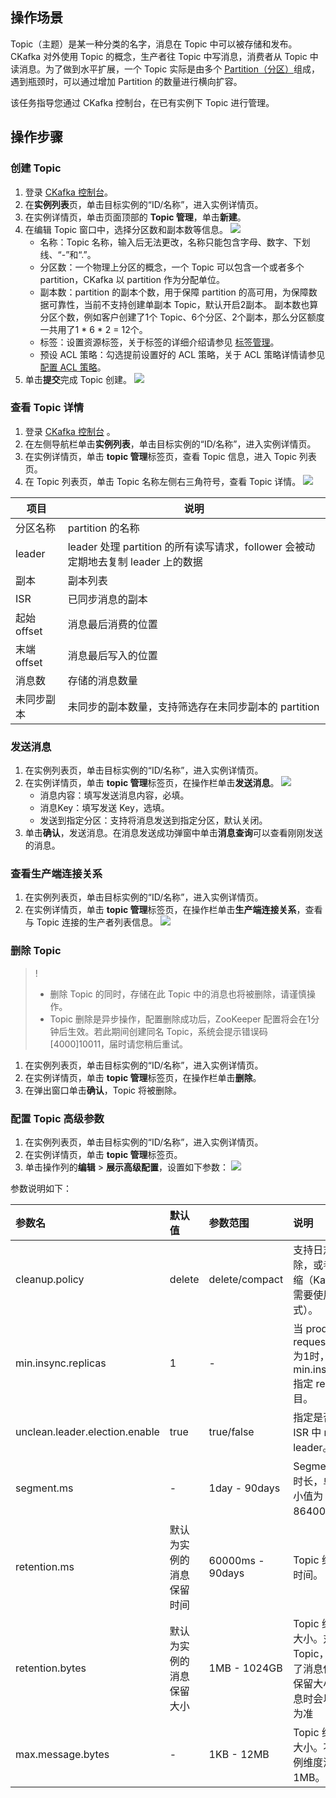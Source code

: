 ## 操作场景

Topic（主题）是某一种分类的名字，消息在 Topic 中可以被存储和发布。CKafka 对外使用 Topic 的概念，生产者往 Topic 中写消息，消费者从 Topic 中读消息。为了做到水平扩展，一个 Topic 实际是由多个 [Partition（分区）](https://cloud.tencent.com/document/product/597/32544#F)组成，遇到瓶颈时，可以通过增加 Partition 的数量进行横向扩容。

该任务指导您通过 CKafka 控制台，在已有实例下 Topic 进行管理。

## 操作步骤

### 创建 Topic

1. 登录 [CKafka 控制台](https://console.cloud.tencent.com/ckafka)。
2. 在**实例列表**页，单击目标实例的“ID/名称”，进入实例详情页。
3. 在实例详情页，单击页面顶部的 **Topic 管理**，单击**新建**。
4. 在编辑 Topic 窗口中，选择分区数和副本数等信息。
   ![](https://qcloudimg.tencent-cloud.cn/raw/aff8d05db54da28566279205e65f0d66.png)
   - 名称：Topic 名称，输入后无法更改，名称只能包含字母、数字、下划线、“-”和“.”。
   - 分区数：一个物理上分区的概念，一个 Topic 可以包含一个或者多个 partition，CKafka 以 partition 作为分配单位。
   - 副本数：partition 的副本个数，用于保障 partition 的高可用，为保障数据可靠性，当前不支持创建单副本 Topic，默认开启2副本。
     副本数也算分区个数，例如客户创建了1个 Topic、6个分区、2个副本，那么分区额度一共用了1 * 6 * 2 = 12个。
   - 标签：设置资源标签，关于标签的详细介绍请参见 [标签管理](https://cloud.tencent.com/document/product/597/33355)。
   - 预设 ACL 策略：勾选提前设置好的 ACL 策略，关于 ACL 策略详情请参见 [配置 ACL 策略](https://cloud.tencent.com/document/product/597/31528)。
5. 单击**提交**完成 Topic 创建。
   ![](https://qcloudimg.tencent-cloud.cn/raw/1bcfbf5591a841ca7140aeb12b9956cd.png)

### 查看 Topic 详情

1. 登录 [CKafka 控制台](https://console.cloud.tencent.com/ckafka) 。
2. 在左侧导航栏单击**实例列表**，单击目标实例的“ID/名称”，进入实例详情页。
3. 在实例详情页，单击 **topic 管理**标签页，查看 Topic 信息，进入 Topic 列表页。
4. 在 Topic 列表页，单击 Topic 名称左侧右三角符号，查看 Topic 详情。
   ![](https://main.qcloudimg.com/raw/b26248c628d7b3bd80f005f8cea4422d.png)
<table>
    <thead>
    <tr>
        <th>项目</th>
        <th>说明</th>
    </tr>
    </thead>
    <tbody>
    <tr>
        <td>分区名称</td>
        <td>partition 的名称</td>
    </tr>
    <tr>
        <td>leader</td>
        <td>leader 处理 partition 的所有读写请求，follower 会被动定期地去复制 leader 上的数据</td>
    </tr>
    <tr>
        <td>副本</td>
        <td>副本列表</td>
    </tr>
    <tr>
        <td>ISR</td>
        <td>已同步消息的副本</td>
    </tr>
    <tr>
        <td>起始 offset</td>
        <td>消息最后消费的位置</td>
    </tr>
    <tr>
        <td>末端 offset</td>
        <td>消息最后写入的位置</td>
    </tr>
    <tr>
        <td>消息数</td>
        <td>存储的消息数量</td>
    </tr>
    <tr>
        <td>未同步副本</td>
        <td>未同步的副本数量，支持筛选存在未同步副本的 partition</td>
    </tr>
    </tbody>
</table>


### 发送消息

1. 在实例列表页，单击目标实例的“ID/名称”，进入实例详情页。
2. 在实例详情页，单击 **topic 管理**标签页，在操作栏单击**发送消息**。
   ![](https://qcloudimg.tencent-cloud.cn/raw/1f0c4e65ded79440077b0ddb9f8b843a.png)
   - 消息内容：填写发送消息内容，必填。
   - 消息Key：填写发送 Key，选填。
   - 发送到指定分区：支持将消息发送到指定分区，默认关闭。
3. 单击**确认**，发送消息。在消息发送成功弹窗中单击**消息查询**可以查看刚刚发送的消息。



### 查看生产端连接关系

1. 在实例列表页，单击目标实例的“ID/名称”，进入实例详情页。
2. 在实例详情页，单击 **topic 管理**标签页，在操作栏单击**生产端连接关系**，查看与 Topic 连接的生产者列表信息。
![](https://qcloudimg.tencent-cloud.cn/raw/5964448721f3c3a94d4deced5ec2ba88.png)



### 删除 Topic

> !
>
> - 删除 Topic 的同时，存储在此 Topic 中的消息也将被删除，请谨慎操作。
> - Topic 删除是异步操作，配置删除成功后，ZooKeeper 配置将会在1分钟后生效。若此期间创建同名 Topic，系统会提示错误码 [4000]10011，届时请您稍后重试。

1. 在实例列表页，单击目标实例的“ID/名称”，进入实例详情页。
2. 在实例详情页，单击 **topic 管理**标签页，在操作栏单击**删除**。
3. 在弹出窗口单击**确认**，Topic 将被删除。



### 配置 Topic 高级参数

1. 在实例列表页，单击目标实例的“ID/名称”，进入实例详情页。
2. 在实例详情页，单击 **topic 管理**标签页。
3. 单击操作列的**编辑** > **展示高级配置**，设置如下参数：
   ![](https://qcloudimg.tencent-cloud.cn/raw/195ac6fb705396398f6bdc7da262d915.png)

参数说明如下：
<table>
    <thead>
    <tr>
        <th style='text-align:left;'>参数名</th>
        <th style='text-align:left;'>默认值</th>
        <th style='text-align:left;'>参数范围</th>
        <th style='text-align:left;'>说明</th>
    </tr>
    </thead>
    <tbody>
    <tr>
        <td style='text-align:left;'>cleanup.policy</td>
        <td style='text-align:left;'>delete</td>
        <td style='text-align:left;'>delete/compact</td>
        <td style='text-align:left;'>支持日志按保存时间删除，或者日志按 key 压缩（Kafka Connect 时需要使用 compact 模式）。</td>
    </tr>
    <tr>
        <td style='text-align:left;'>min.insync.replicas</td>
        <td style='text-align:left;'>1</td>
        <td style='text-align:left;'>-</td>
        <td style='text-align:left;'>当 producer 设置 request.required.acks 为1时，min.insync.replicas 指定 replicas 的最小数目。</td>
    </tr>
    <tr>
        <td style='text-align:left;'>unclean.leader.election.enable</td>
        <td style='text-align:left;'>true</td>
        <td style='text-align:left;'>true/false</td>
        <td style='text-align:left;'>指定是否能够设置不在 ISR 中 replicas 作为 leader。</td>
    </tr>
    <tr>
        <td style='text-align:left;'>segment.ms</td>
        <td style='text-align:left;'>-</td>
        <td style='text-align:left;'>1day - 90days</td>
        <td style='text-align:left;'>Segment 分片滚动的时长，单位为 ms，最小值为86400000ms。</td>
    </tr>
    <tr>
        <td style='text-align:left;'>retention.ms</td>
        <td style='text-align:left;'>默认为实例的消息保留时间</td>
        <td style='text-align:left;'>60000ms - 90days</td>
        <td style='text-align:left;'>Topic 维度的消息保留时间。</td>
    </tr>
    <tr>
        <td style='text-align:left;'>retention.bytes</td>
        <td style='text-align:left;'>默认为实例的消息保留大小</td>
        <td style='text-align:left;'>1MB - 1024GB</td>
        <td style='text-align:left;'>Topic 维度的消息保留大小。对于一个 Topic，如果同时设置了消息保留时间和消息保留大小，实际保留消息时会以先达到的阈值为准</td>
    </tr>
    <tr>
        <td style='text-align:left;'>max.message.bytes</td>
        <td style='text-align:left;'>-</td>
        <td style='text-align:left;'>1KB - 12MB</td>
        <td style='text-align:left;'>Topic 维度的最大消息大小。不填写则默认实例维度消息大小为1MB。</td>
    </tr>
    </tbody>
</table>

